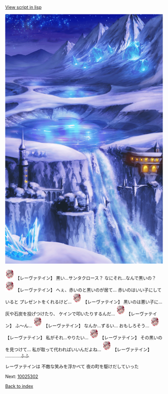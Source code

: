 [View script in lisp](../scripts/10025301.txt)

![highland_snow.png](../images/backgrounds/highland_snow.png)

<img src="../images/units/100251.png" alt="100251.png" height="34"/>
【レーヴァテイン】
黒い…サンタクロース？
なにそれ…なんで黒いの？

<img src="../images/units/100251.png" alt="100251.png" height="34"/>
【レーヴァテイン】
へぇ、赤いのと黒いのが居て…
赤いのはいい子にしていると
プレゼントをくれるけど…

<img src="../images/units/100251.png" alt="100251.png" height="34"/>
【レーヴァテイン】
黒いのは悪い子に…
灰や石炭を投げつけたり、
ケインで叩いたりするんだ…

<img src="../images/units/100251.png" alt="100251.png" height="34"/>
【レーヴァテイン】
ふ〜ん…

<img src="../images/units/100251.png" alt="100251.png" height="34"/>
【レーヴァテイン】
なんか…ずるい…
おもしろそう…

<img src="../images/units/100251.png" alt="100251.png" height="34"/>
【レーヴァテイン】
私がそれ…やりたい…

<img src="../images/units/100251.png" alt="100251.png" height="34"/>
【レーヴァテイン】
その黒いのを見つけて…
私が取って代わればいいんだよね…

<img src="../images/units/100251.png" alt="100251.png" height="34"/>
【レーヴァテイン】
…………ふふ

レーヴァテインは
不敵な笑みを浮かべて
夜の町を駆けだしていった

Next: [10025302](10025302.md)

[Back to index](index.md)
